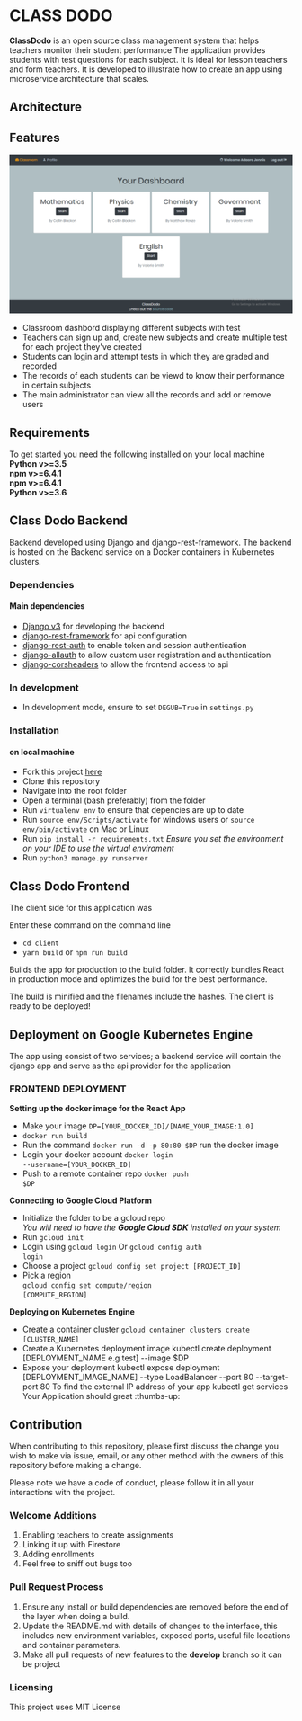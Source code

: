 # CLASS DODO
**ClassDodo** is an open source class management system that helps teachers monitor their student performance
The application provides students with test questions for each subject. It is ideal for lesson teachers and form teachers. It
is developed to illustrate how to create an app using microservice architecture that scales.

## Architecture


## Features
![screenshot](https://github.com/Aliemeka/classdodo/blob/master/ClassDodo.png)

* Classroom dashbord displaying different subjects with test
* Teachers can sign up and, create new subjects and create multiple test for each project they've created
* Students can login and attempt tests in which they are graded and recorded
* The records of each students can be viewd to know their performance in certain subjects
* The main administrator can view all the records and add or remove users

## Requirements
To get started you need the following installed on your local machine<br>
**Python v>=3.5** <br>
**npm v>=6.4.1** <br>
**npm v>=6.4.1** <br>
**Python v>=3.6**

## Class Dodo Backend
Backend developed using Django and django-rest-framework. The backend is hosted on the Backend service on a Docker containers
in Kubernetes clusters.

### Dependencies
#### Main dependencies
* [Django v3](https://docs.djangoproject.com/en/3.0/ "Django") for developing the backend
* [django-rest-framework](https://www.django-rest-framework.org/ "django-rest-framework") for api configuration
* [django-rest-auth](https://django-rest-auth.readthedocs.io/en/latest/ "django-rest-auth") to enable token and session authentication
* [django-allauth](https://django-allauth.readthedocs.io/en/latest/installation.html "django-allauth") to allow custom user registration and authentication
* [django-corsheaders](https://github.com/adamchainz/django-cors-headers "django-corsheaders") to allow the frontend access to api

### In development
* In development mode, ensure to set <code>DEGUB=True</code> in <code>settings.py</code>

### Installation 
#### on local machine
* Fork this project [here](https://github.com/Aliemeka/classdodo "here")
* Clone this repository 
* Navigate into the root folder
* Open a terminal (bash preferably) from the folder
* Run <code>virtualenv env</code> to ensure that depencies are up to date
* Run <code>source env/Scripts/activate</code> for windows users or <code>source env/bin/activate</code> on Mac or Linux
* Run <code>pip install -r requirements.txt</code> *Ensure you set the environment on your IDE to use the virtual enviroment*
* Run <code>python3 manage.py runserver</code>


## Class Dodo Frontend
The client side for this application was

Enter these command on the command line
* <code>cd client</code>
* <code>yarn build</code> or <code>npm run build</code>

Builds the app for production to the build folder.
It correctly bundles React in production mode and optimizes the build for the best performance.

The build is minified and the filenames include the hashes.
The client is ready to be deployed!

## Deployment on Google Kubernetes Engine
The app using consist of two services; a backend service will contain the django app and serve as the api provider for the application



### FRONTEND DEPLOYMENT
**Setting up the docker image for the React App**
* Make your image <code>DP=[YOUR_DOCKER_ID]/[NAME_YOUR_IMAGE:1.0]</code>
* <code>docker run build</code>
* Run the command
<code>docker run -d -p 80:80 $DP</code> run the docker image
* Login your docker account <code>docker login --username=[YOUR_DOCKER_ID]</code>
* Push to a remote container repo <code>docker push $DP</code><br>

**Connecting to Google Cloud Platform**
* Initialize the folder to be a gcloud repo <br> *You will need to have the **Google Cloud SDK** installed on your system*
* Run <code>gcloud init</code>
* Login using <code>gcloud login</code> Or <code>gcloud config auth login</code>
* Choose a project <code>gcloud config set project [PROJECT_ID]</code> <br>
* Pick a region<br>
 <code>gcloud config set compute/region [COMPUTE_REGION]</code><br>

**Deploying on Kubernetes Engine**
* Create a container cluster
<code>gcloud container clusters create [CLUSTER_NAME]</code>
* Create a Kubernetes deployment image
kubectl create deployment [DEPLOYMENT_NAME e.g test] --image $DP
* Expose your deployment
kubectl expose deployment [DEPLOYMENT_IMAGE_NAME] --type LoadBalancer --port 80 --target-port 80
To find the external IP address of your app
kubectl get services
Your Application should great
:thumbs-up:

## Contribution
When contributing to this repository, please first discuss the change you wish to make via issue,
email, or any other method with the owners of this repository before making a change. 

Please note we have a code of conduct, please follow it in all your interactions with the project.

### Welcome Additions
1. Enabling teachers to create assignments
2. Linking it up with Firestore
3. Adding enrollments
4. Feel free to sniff out bugs too

### Pull Request Process
1. Ensure any install or build dependencies are removed before the end of the layer when doing a 
   build.
2. Update the README.md with details of changes to the interface, this includes new environment 
   variables, exposed ports, useful file locations and container parameters.
3. Make all pull requests of new features to the **develop** branch so it can be project



### Licensing
This project uses MIT License
